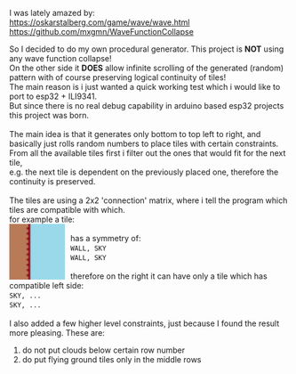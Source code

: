 I was lately amazed by:\
https://oskarstalberg.com/game/wave/wave.html \
https://github.com/mxgmn/WaveFunctionCollapse

So I decided to do my own procedural generator. This project is **NOT** using any wave function collapse!\
On the other side it **DOES** allow infinite scrolling of the generated (random) pattern with of course preserving logical continuity of tiles!\
The main reason is i just wanted a quick working test which i would like to port to esp32 + ILI9341.\
But since there is no real debug capability in arduino based esp32 projects this project was born.\
\
The main idea is that it generates only bottom to top left to right, and basically just rolls random numbers to place tiles with certain constraints.\
From all the available tiles first i filter out the ones that would fit for the next tile,\
e.g. the next tile is dependent on the previously placed one, therefore the continuity is preserved.\
\
The tiles are using a 2x2 'connection' matrix, where i tell the program which tiles are compatible with which.\
for example a tile:\
<img src="TileTest\tiles\wall_L.png"
     alt="Left Wall"
     width="100"
     style="float: left; margin-right: 10px;" />\
has a symmetry of:\
`WALL, SKY`\
`WALL, SKY`\
\
therefore on the right it can have only a tile which has compatible left side:\
`SKY, ...`\
`SKY, ...`
\
\
I also added a few higher level constraints, just because I found the result more pleasing. These are: 
1) do not put clouds below certain row number
1) do put flying ground tiles only in the middle rows 

